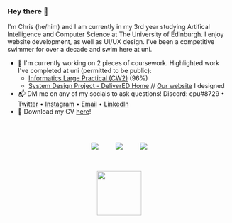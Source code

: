 ### Hey there 👋

I'm Chris (he/him) and I am currently in my 3rd year studying Artifical Intelligence and Computer Science at The University of Edinburgh. I enjoy website development, as well as UI/UX design. I've been a competitive swimmer for over a decade and swim here at uni.

- :pushpin: I'm currently working on 2 pieces of coursework. Highlighted work I've completed at uni (permitted to be public):
  - [Informatics Large Practical (CW2)](https://github.com/cpuved/inf3-ilp-cw2) (96%)
  - [System Design Project - DeliverED Home](https://github.com/DeliverED-Home) // [Our website](https://group19.sdp.inf.ed.ac.uk) I designed
- :mailbox_with_mail: DM me on any of my socials to ask questions! Discord: cpu#8729 • [Twitter](https://twitter.com/chris_jpm) • [Instagram](https://instagram.com/cpudev) • [Email](mailto:chrispercevalmaxwell@gmail.com) • [LinkedIn](https://linkedin.com/in/chris-jpm)
- :floppy_disk: Download my CV <a href="https://github.com/cpuved/CV/raw/main/CV_CPM.pdf">here</a>!

<br />

<!-- <p align="center">
  <img src="https://github-readme-stats.vercel.app/api?username=cpuved&count_private=true&show_icons=true&bg_color=161b22&hide_border=true&title_color=fff&icon_color=fff&text_color=8b949e&custom_title=Stats for Nerds">
</p> -->

<br />

<p align='center'>
  <img src="https://badges.pufler.dev/years/cpuved/"/>
  <span>⠀⠀⠀</span>
  <img src="https://badges.pufler.dev/commits/yearly/cpuved"/>
  <span>⠀⠀⠀</span>
  <img src="https://badges.pufler.dev/visits/cpuved/cpuved"/> 
</p>

<br />

<p align="center">
  <img height="100" wdith="100" src="https://mir-s3-cdn-cf.behance.net/project_modules/disp/35771931234507.564a1d2403b3a.gif">
</p>

